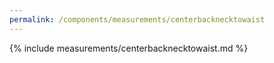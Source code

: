 ```yaml
---
permalink: /components/measurements/centerbacknecktowaist
---
```

{% include measurements/centerbacknecktowaist.md %}
